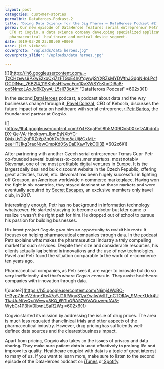 ```yaml
---
layout: post
categories: customer-stories
permalink: DataHeroes-Podcast-2
title: 'Doing Data Science for the Big Pharma – DataHeroes Podcast #2'
perex: Our new episode of DataHeroes features serial entrepreneur Petr Bartos. He’s
  CTO at Cogvio, a data science company developing specialized applications for the
  pharmaceutical, healthcare and medical device segment.
date: 2019-03-20 23:00:00 +0000
user: jiri-vicherek
coverphoto: "/uploads/data heroes.jpg"
coverphoto_slider: "/uploads/data heroes.jpg"

---
```


![](https://lh6.googleusercontent.com/_-TzCHzews9PZwE2xoCxj7zFTGxE4h0YgwwjSYXRZsMYDWthJGdgNHpLPcfOCDlNsp_76B2l4_11SKh5sHTwvcFoc1QvXWSY5KhnDl6a8-oo5NmtoLAxJq6kZywA-L5eIl73oAiY "DataHeroes Podcast" =602x301)

In the second[ DataHeroes](https://blog.keboola.com/keboola-has-just-launched-its-podcast) podcast, a podcast about data and the way businesses change through it,[ Pavel Dolezal](https://www.linkedin.com/in/paveld/), CEO of Keboola, discusses the future impact of data on healthcare with serial entrepreneur[ Petr Bartos](https://www.linkedin.com/in/petr-barto%C5%A1-774a6957/), the founder and partner at Cogvio.

![](https://lh4.googleusercontent.com/YcfF3qaPn08b5M09Cln50XkefzAlbdpfcDX-Qe-VA-Hnokbvm_lbmEsNXbYC-DMxiJsTI2gPRZr8p3h0h7v99ne8aUlj8CxML-zeeHTL1kg3raoNswCmpKdOSyDaEXawTykO0i3B =602x601)

After partnering with another Czech serial entrepreneur Tomas Cupr, Petr co-founded several business-to-consumer startups, most notably Slevomat, one of the most profitable digital ventures in Europe. It is the largest daily deal and bulk discount website in the Czech Republic, offering great activities, travel, etc. Slevomat has been hugely successful in fighting off Groupon, an American worldwide e-commerce marketplace. Having won the fight in six countries, they stayed dominant on those markets and were eventually acquired by [Secret Escapes](https://www.secretescapes.com/), an exclusive members only travel club, in 2017.

Interestingly enough, Petr has no background in information technology whatsoever. He started studying to become a doctor but later came to realize it wasn’t the right path for him. He dropped out of school to pursue his passion for building businesses.

His latest project Cogvio gave him an opportunity to revisit his roots. It focuses on helping pharmaceutical companies through data. In the podcast Petr explains what makes the pharmaceutical industry a truly compelling market for such services. Despite their size and considerable resources, his clients actually lag behind in innovations and the use of new technologies. Pavel and Petr found the situation comparable to the world of e-commerce ten years ago.

Pharmaceutical companies, as Petr sees it, are eager to innovate but do so very inefficiently. And that’s where Cogvio comes in. They assist healthcare companies with innovation through data.

![quote2](https://lh5.googleusercontent.com/N6mj4WcBO-tH3yp7dneVZdngZKx47oYJGftfWgvS1yaZwiIwVcllT_nCTOBAy_9MecXUdr4UTkaUuMfwQxfWwwp3KQ_6RTnORA5ZWVAOozeepfAt3-WybCr4P3hV0lbvnLSaR2Wq =602x601)

Cogvio started its mission by addressing the issue of drug prices. The area is much less regulated than clinical trials and other aspects of the pharmaceutical industry. However, drug pricing has sufficiently well-defined data sources and the clearest business impact.

Apart from pricing, Cogvio also takes on the issues of privacy and data sharing. They make sure patient data is used effectively to prolong life and improve its quality. Healthcare coupled with data is a topic of great interest to many of us. If you want to learn more, make sure to listen to the second episode of the DataHeroes podcast on [iTunes](https://itunes.apple.com/cz/podcast/dataheroes/id1442313148?mt=2#) or[ Spotify](https://open.spotify.com/episode/5eXGWpm4OPECZZF496z4Ej).
